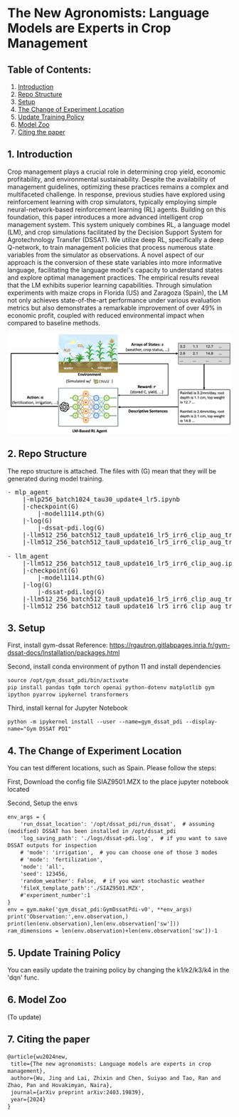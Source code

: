# The New Agronomists: Language Models are Experts in Crop Management

## Table of Contents:

1. [Introduction](#introduction)
2. [Repo Structure](#Repo-Structure)
3. [Setup](#Setup)
4. [The Change of Experiment Location](#Change-Location)
5. [Update Training Policy](#Update-Training-Policy)
6. [Model Zoo](#model-zoo)
7. [Citing the paper](#citing-the-paper)


## 1. Introduction
Crop management plays a crucial role in determining crop yield, economic profitability, and environmental sustainability. Despite the availability of management guidelines, optimizing these practices remains a complex and multifaceted challenge. In response, previous studies have explored using reinforcement learning with crop simulators, typically employing simple neural-network-based reinforcement learning (RL) agents. Building on this foundation, this paper introduces a more advanced intelligent crop management system. This system uniquely combines RL, a language model (LM), and crop simulations facilitated by the Decision Support System for Agrotechnology Transfer (DSSAT). We utilize deep RL, specifically a deep Q-network, to train management policies that process numerous state variables from the simulator as observations. A novel aspect of our approach is the conversion of these state variables into more informative language, facilitating the language model's capacity to understand states and explore optimal management practices. The empirical results reveal that the LM exhibits superior learning capabilities. Through simulation experiments with maize crops in Florida (US) and Zaragoza (Spain), the LM not only achieves state-of-the-art performance under various evaluation metrics but also demonstrates a remarkable improvement of over 49\% in economic profit, coupled with reduced environmental impact when compared to baseline methods.

![framework](assets/framework.png)  

## 2. Repo Structure

The repo structure is attached. The files with (G) mean that they will be generated during model training. 

<pre>
- mlp_agent
    |-mlp256_batch1024_tau30_update4_lr5.ipynb
    |-checkpoint(G)
        |-model1114.pth(G)
    |-log(G)
        |-dssat-pdi.log(G)
    |-llm512_256_batch512_tau8_update16_lr5_irr6_clip_aug_train.pdf(G)
    |-llm512_256_batch512_tau8_update16_lr5_irr6_clip_aug_train.xlsx(G)

- llm_agent
    |-llm512_256_batch512_tau8_update16_lr5_irr6_clip_aug.ipynb
    |-checkpoint(G)
        |-model1114.pth(G)
    |-log(G)
        |-dssat-pdi.log(G)
    |-llm512_256_batch512_tau8_update16_lr5_irr6_clip_aug_train.pdf(G)
    |-llm512_256_batch512_tau8_update16_lr5_irr6_clip_aug_train.xlsx(G)
</pre>

## 3. Setup

First, install gym-dssat
Reference: https://rgautron.gitlabpages.inria.fr/gym-dssat-docs/Installation/packages.html

Second, install conda environment of python 11 and install dependencies  
```
source /opt/gym_dssat_pdi/bin/activate
pip install pandas tqdm torch openai python-dotenv matplotlib gym ipython pyarrow ipykernel transformers
```

Third, install kernal for Jupyter Notebook 
```
python -m ipykernel install --user --name=gym_dssat_pdi --display-name="Gym DSSAT PDI"
```

## 4. The Change of Experiment Location
You can test different locations, such as Spain. Please follow the steps: 

First, Download the config file SIAZ9501.MZX to the place jupyter notebook located
   
Second, Setup the envs
```
env_args = {
    'run_dssat_location': '/opt/dssat_pdi/run_dssat',  # assuming (modified) DSSAT has been installed in /opt/dssat_pdi
    'log_saving_path': './logs/dssat-pdi.log',  # if you want to save DSSAT outputs for inspection
    # 'mode': 'irrigation',  # you can choose one of those 3 modes
    # 'mode': 'fertilization',
    'mode': 'all',
    'seed': 123456,
    'random_weather': False,  # if you want stochastic weather
    'fileX_template_path':'./SIAZ9501.MZX',
    #'experiment_number':1
}
env = gym.make('gym_dssat_pdi:GymDssatPdi-v0', **env_args)
print('Observation:',env.observation,)
print(len(env.observation),len(env.observation['sw']))
ram_dimensions = len(env.observation)+len(env.observation['sw'])-1
```

## 5. Update Training Policy
You can easily update the training policy by changing the k1/k2/k3/k4 in the 'dqn' func.


## 6. Model Zoo
(To update)



## 7. Citing the paper 
 ```
@article{wu2024new,
  title={The new agronomists: Language models are experts in crop management},
  author={Wu, Jing and Lai, Zhixin and Chen, Suiyao and Tao, Ran and Zhao, Pan and Hovakimyan, Naira},
  journal={arXiv preprint arXiv:2403.19839},
  year={2024}
}
 ```




